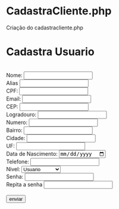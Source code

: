 # CadastraCliente.php
Criação do cadastracliente.php

<?php
include('segurancadez.php');
include('conn.php');

if($_SERVER['REQUEST_METHOD']=='POST'){
    $nome = $_POST['nome'];
    $apelido = $_POST['alias'];
    $cpf = $_POST['cpf'];
    $email = $_POST['email'];
    $cep = $_POST['cep'];
    $rua = $_POST['rua'];
    $numero = $_POST['numero'];
    $bairro = $_POST['bairro'];
    $cidade = $_POST['cidade'];
    $uf = $_POST['uf'];
    $nascimento = $_POST['dt_nascimento'];
    $telefone = $_POST['telefone'];
    $nivel = $_POST['nivel'];
    $senha = $_POST['senha'];
    $senha2 = $_POST['senha2'];

    //verifique se as senhas são iguais//
    if($senha!=$senha2){
        header('Location:cadastracliente.php?msg=As senhas devem ser iguais');
        exit();
    }


//verifique se o e-mail está cadastrado//
$sql = "SELECT COUNT(*) FROM tb_usuarios WHERE email_usuario = '$email'";
$result = mysqli_query($link, $sql);
$quant = mysqli_fetch_array($result);

if($quant[0] == 1){
    header('Location: cadastracliente.php?msg=Email já cadastrado');
    exit();
}
$sql ="INSERT INTO `tb_usuarios`(`nome_usuario`, `apelido_usuario`, `cpf_usuario`, `email_usuario`, `cep_usuario`, 
`rua_usuario`, `numero_rua_usuario`, `bairro_usuario`, `cidade_usuario`, `uf_usuario`, `nascimento_usuario`, `senha_usuario`, 
`telefone_usuario`, `nivel_usuario`) VALUES ('$nome','$apelido'
,'$cpf','$email','$cep','$rua','$numero','$bairro','$cidade','$uf','$nascimento','$senha',
'$telefone','$nivel')";

mysqli_query($link,$sql);

mysqli_close($link);
header('location: listausuarios.php');
exit();

}
?>
<!DOCTYPE html>
<html lang="pt-br">
<head>
    <meta charset="UTF-8">
    <meta name="viewport" content="width=device-width, initial-scale=1.0">
    <link rel="stylesheet" href="cadastra.css">
    <title>Cadastra Usuario</title>
</head>
<body>
    <h1>Cadastra Usuario</h1>
    <br>
    <?php
include('msg_user.php');
?>
    <form action="cadastracliente.php" method="post">
        <label for="nome">Nome:</label>
        <input type="text" name="nome" id="nome" maxlength="50" required>
        <br>
        <label for="apelido">Alias</label>
        <input type="text" name="apelido" id="alias" maxlength="15" required>
        <br>
        <label for="cpf">CPF:</label>
        <input type="text" name="cpf" id="cpf" maxlength="14" required>
        <br>
        <label for="email">Email:</label>
        <input type="email" name="email" id="email" maxlength="50" required>
        <br>
        <label for="cep">CEP:</label>
        <input type="text" name="cep" id="cep" maxlength="9" required>
        <br>
        <label for="rua">Logradouro:</label>
        <input type="text" name="rua" id="rua" maxlength="50" required>
        <br>
        <label for="numero">Numero:</label>
        <input type="text" name="numero" id="numero" maxlength="5" required>
        <br>
        <label for="bairro">Bairro:</label>
        <input type="text" name="bairro" id="bairoo" maxlength="30" required>
        <br>
        <label for="cidade">Cidade:</label>
        <input type="text" name="cidade" id="cidade" maxlength="30" required>
        <br>
        <label for="uf">UF:</label>
        <input type="text" name="uf" id="uf" maxlength="2" required>
        <br>
        <label for="dt_nascimento">Data de Nascimento:</label>
        <input type="date" name="dt_nascimento" id="dt_nascimento" required>
        <br>
        <label for="telefone">Telefone:</label>
        <input type="text" name="telefone" id="telefone" maxlength="11" required>
        <br>
        <label for="nivel">Nivel:</label>
        <select id="nivel" name="nivel">
            <option value="1">Usuario</option>
            <option value="10">Administrador</option>
        </select>
        <br>
        <label for="senha">Senha:</label>
        <input type="password" name="senha" id="senha" required>
        <br>
        <label for="senha2">Repita a senha</label>
        <input type="password" name="senha2" id="senha2" required>
        <br>
        <br>
        <input type="submit" value="enviar">
    </form>
</body>
</html>
<script>
        document.addEventListener("DOMContentLoaded", function() {
            const cepInput = document.getElementById("cep");
 
  cepInput.addEventListener("blur", function() {
                let cep = cepInput.value.replace(/\D/g, ''); // Remove tudo que não é número
 
  if (cep.length === 8) { // Valida se são 8 dígitos
                    fetch(`https://viacep.com.br/ws/${cep}/json/`)
                        .then(response => {
                            if (!response.ok) {
                                throw new Error('Erro ao buscar o CEP');
                            }
                            return response.json();
                        })
                        .then(data => {
                            if (data.erro) {
                                alert("CEP não encontrado.");
                                return;
                            }
                            // Preenche os campos do formulário
                            document.getElementById("rua").value = data.logradouro;
                            document.getElementById("bairro").value = data.bairro;
                            document.getElementById("cidade").value = data.localidade;
                            document.getElementById("uf").value = data.uf;
                        })
                        .catch(error => {
                            console.error("Erro na busca do CEP: ", error);
                            alert("Não foi possível buscar o endereço.");
                        });
                } else {
                    alert("Formato de CEP inválido. Deve conter 8 dígitos numéricos.");
                }
            });
        });
</script>
